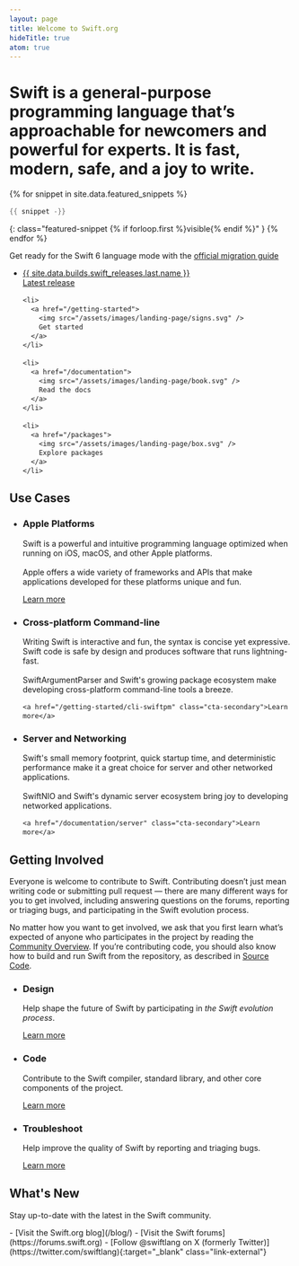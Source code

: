 ```yaml
---
layout: page
title: Welcome to Swift.org
hideTitle: true
atom: true
---
```


<div class="callout" markdown="1">
  <h1 class="preamble">Swift is a <strong>general-purpose</strong> programming language that’s <strong>approachable</strong> for newcomers and <strong>powerful</strong> for experts. <span>It is <strong>fast</strong>, <strong>modern</strong>, <strong>safe</strong>, and a <strong>joy</strong> to write.</span></h1>

{% for snippet in site.data.featured_snippets %}
```swift
{{ snippet -}}
```
{: class="featured-snippet {% if forloop.first %}visible{% endif %}" }
{% endfor %}
</div>

<div class="banner">
  <p>Get ready for the Swift 6 language mode with the <a href="https://www.swift.org/migration/documentation/migrationguide/">official migration guide</a></p>
</div>

<div class="link-grid">
  <ul>
    <li>
      <a href="/install">
        <div class="flex-container">
          <div class="latest-release-container">
          <span>
            {{ site.data.builds.swift_releases.last.name }}
          </span>
          </div>
          Latest release
        </div>
      </a>
    </li>

    <li>
      <a href="/getting-started">
        <img src="/assets/images/landing-page/signs.svg" />
        Get started
      </a>
    </li>

    <li>
      <a href="/documentation">
        <img src="/assets/images/landing-page/book.svg" />
        Read the docs
      </a>
    </li>

    <li>
      <a href="/packages">
        <img src="/assets/images/landing-page/box.svg" />
        Explore packages
      </a>
    </li>
  </ul>
</div>

## Use Cases

<ul class="use-cases">
  <li>
    <h3>Apple Platforms</h3>
    <p>
      Swift is a powerful and intuitive programming language optimized when running on iOS, macOS, and other Apple platforms.
      <br><br>
      Apple offers a wide variety of frameworks and APIs that make applications developed for these platforms unique and fun.
    </p>
    <a href="https://developer.apple.com/swift/resources/" class="cta-secondary">Learn more</a>
  </li>
  <li>
    <h3>Cross-platform Command-line</h3>
    <p>
      Writing Swift is interactive and fun, the syntax is concise yet expressive.
      Swift code is safe by design and produces software that runs lightning-fast.
      <br><br>
      SwiftArgumentParser and Swift's growing package ecosystem make developing cross-platform command-line tools a breeze.
    </p>

    <a href="/getting-started/cli-swiftpm" class="cta-secondary">Learn more</a>
  </li>
  <li>
    <h3>Server and Networking</h3>
    <p>
      Swift's small memory footprint, quick startup time, and deterministic performance make it a great choice for server and other networked applications.
      <br><br>
      SwiftNIO and Swift's dynamic server ecosystem bring joy to developing networked applications.
    </p>

    <a href="/documentation/server" class="cta-secondary">Learn more</a>
  </li>
</ul>

## Getting Involved

Everyone is welcome to contribute to Swift. Contributing doesn’t just mean writing code or submitting pull request — there are many different ways for you to get involved, including answering questions on the forums, reporting or triaging bugs, and participating in the Swift evolution process.

No matter how you want to get involved, we ask that you first learn what’s expected of anyone who participates in the project by reading the [Community Overview](/community/). If you’re contributing code, you should also know how to build and run Swift from the repository, as described in [Source Code](/documentation/source-code/).

<ul class="getting-involved">
  <li>
    <h3>Design</h3>
    <p>
      Help shape the future of Swift by participating in <em>the Swift evolution process</em>.
    </p>
    <a href="/contributing/#swift-evolution" class="cta-secondary">Learn more</a>
  </li>
  <li>
    <h3>Code</h3>
    <p>
      Contribute to the Swift compiler, standard library, and other core components of the project.
    </p>
    <a href="/contributing/#contributing-code" class="cta-secondary">Learn more</a>
  </li>
  <li>
    <h3>Troubleshoot</h3>
    <p>
      Help improve the quality of Swift by reporting and triaging bugs.
    </p>
    <a href="/contributing/#triaging-bugs" class="cta-secondary">Learn more</a>
  </li>
</ul>

## What's New

Stay up-to-date with the latest in the Swift community.

<div class="links links-list-nostyle" markdown="1">
  - [Visit the Swift.org blog](/blog/)
  - [Visit the Swift forums](https://forums.swift.org)
  - [Follow @swiftlang on X (formerly Twitter)](https://twitter.com/swiftlang){:target="_blank" class="link-external"}
</div>

<script>
  var featuredSnippets = document.querySelectorAll('.featured-snippet');
  var visibleSnippet = document.querySelector('.featured-snippet.visible');
  var randomIndex = Math.floor(Math.random() * featuredSnippets.length);

  visibleSnippet?.classList.remove('visible');
  featuredSnippets[randomIndex]?.classList.add('visible');
</script>
